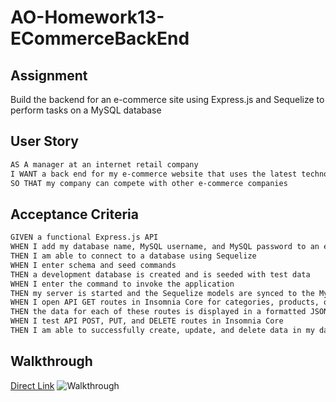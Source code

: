 # AO-Homework13-ECommerceBackEnd

## Assignment
Build the backend for an e-commerce site using Express.js and Sequelize to perform tasks on a MySQL database 

## User Story

```md
AS A manager at an internet retail company
I WANT a back end for my e-commerce website that uses the latest technologies
SO THAT my company can compete with other e-commerce companies
```

## Acceptance Criteria

```md
GIVEN a functional Express.js API
WHEN I add my database name, MySQL username, and MySQL password to an environment variable file
THEN I am able to connect to a database using Sequelize
WHEN I enter schema and seed commands
THEN a development database is created and is seeded with test data
WHEN I enter the command to invoke the application
THEN my server is started and the Sequelize models are synced to the MySQL database
WHEN I open API GET routes in Insomnia Core for categories, products, or tags
THEN the data for each of these routes is displayed in a formatted JSON
WHEN I test API POST, PUT, and DELETE routes in Insomnia Core
THEN I am able to successfully create, update, and delete data in my database
```

## Walkthrough
[Direct Link](https://drive.google.com/file/d/1PssjT-3vODJjLex0EWj81bYKpKXY6px0/view?usp=sharing)
![Walkthrough](./assets/Walkthrough.gif)
